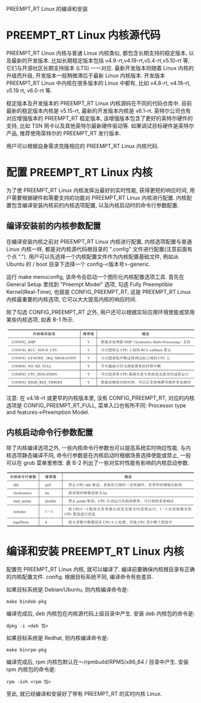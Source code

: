 
PREEMPT_RT Linux 的编译和安装

# PREEMPT_RT Linux 内核源代码

PREEMPT_RT Linux 内核与普通 Linux 内核类似, 都包含长期支持的稳定版本, 以及最新的开发版本. 比如长期稳定版本包括 v4.9-rt,v4.19-rt,v5.4-rt,v5.10-rt 等, 它们与开源社区长期支持版本 (LTS) 一一对应. 最新开发版本则随着 Linux 内核的升级而升级, 开发版本一般稍微滞后于最新 Linux 内核版本. 开发版本 PREEMPT_RT Linux 中内核在很多版本的 Linux 中都有, 比如 v4.8-rt, v4.18-rt, v5.19 rt, v6.0-rt 等.

稳定版本及开发版本的 PREEMPT_RT Linux 内核源码在不同的代码仓库中. 目前最新的稳定版本内核是 v5.15-rt, 最新的开发版本内核是 v6.1-rt. 英特尔公司也有对应增强版本的 PREEMPT_RT 稳定版本, 该增强版本包含了更好的英特尔硬件的支持, 比如 TSN 网卡以及其他英特尔最新硬件驱动等. 如果调试目标硬件是英特尔产品, 推荐使用英特尔的 PREEMPT_RT 发行版本.

用户可以根据自身需求克隆相应的 PREEMPT_RT Linux 内核代码.

# 配置 PREEMPT_RT Linux 内核

为了使 PREEMPT_RT Linux 内核发挥出最好的实时性能, 获得更短的响应时间, 用户需要根据硬件和需要支持的功能对 PREEMPT_RT Linux 内核进行配置. 内核配置包含编译安装内核前的内核选项配置, 以及内核启动时的命令行参数配置.

## 编译安装前的内核参数配置

在编译安装内核之前对 PREEMPT_RT Linux 内核进行配置, 内核选项配置与普通 Linux 内核一样, 都是对内核源代码根目录的 ".config" 文件进行配置(注意前面有个点 "."​)​. 用户可以先选择一个内核配置文件作为内核配置基础文件, 例如从 Ubuntu 的 / boot 目录下选择一个 config-<版本号>-generic.

运行 make menuconfig, 该命令会启动一个图形化内核配置选项工具. 首先在 General Setup 里找到 "Preempt Model" 选项, 勾选 Fully Preemptible Kernel(Real-Time), 也就是 CONFIG_PREEMPT_RT, 这是 PREEMPT_RT Linux 内核最重要的内核选项, 它可以大大提高内核的响应时间.

除了勾选 CONFIG_PREEMPT_RT 之外, 用户还可以根据实际应用环境使能或禁用某些内核选项, 如表 B-1 所示.

![2024-10-29-12-40-55.png](./images/2024-10-29-12-40-55.png)

注意: 在 v4.18-rt 或更早的内核版本里, 没有 CONFIG_PREEMPT_RT, 对应的内核选项是 CONFIG_PREEMPT_RT_FULL, 菜单入口也有所不同: Processor type and features->Preemption Model.

## 内核启动命令行参数配置

除了内核编译选项之外, 一些内核命令行参数也可以提高系统实时响应性能. 与内核选项静态编译不同, 命令行参数是在内核启动时根据场景选择使能或禁止, 一般可以在 grub 菜单里修改. 表 B-2 列出了一些对实时性能有影响的内核启动参数.

![2024-10-29-12-40-44.png](./images/2024-10-29-12-40-44.png)

# 编译和安装 PREEMPT_RT Linux 内核

配置完 PREEMPT_RT Linux 内核, 就可以编译了. 编译前要确保内核根目录有正确的内核配置文件. config. 根据目标系统不同, 编译命令有些差异.

如果目标系统是 Debian/Ubuntu, 则内核编译命令是:

```
make bindeb-pkg
```

编译完成后, deb 内核包在内核源代码上级目录中产生. 安装 deb 内核包的命令是:

```
dpkg -i <deb 包>
```

如果目标系统是 Redhat, 则内核编译命令是:

```
make binrpm-pkg
```

编译完成后, rpm 内核包默认在～/rpmbuild/RPMS/x86_64 / 目录中产生. 安装 rpm 内核包的命令是:

```
rpm -ivh <rpm 包>
```

至此, 就已经编译和安装好了带有 PREEMPT_RT 的实时内核 Linux.
